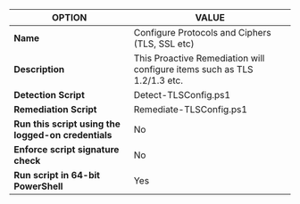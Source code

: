 |**OPTION**|**VALUE**|
--- | --- |
|**Name**|Configure Protocols and Ciphers (TLS, SSL etc)|
|**Description**|This Proactive Remediation will configure items such as TLS 1.2/1.3 etc.|
|**Detection Script**|Detect-TLSConfig.ps1|
|**Remediation Script**|Remediate-TLSConfig.ps1|
|**Run this script using the logged-on credentials**|No|
|**Enforce script signature check**|No|
|**Run script in 64-bit PowerShell**|Yes|